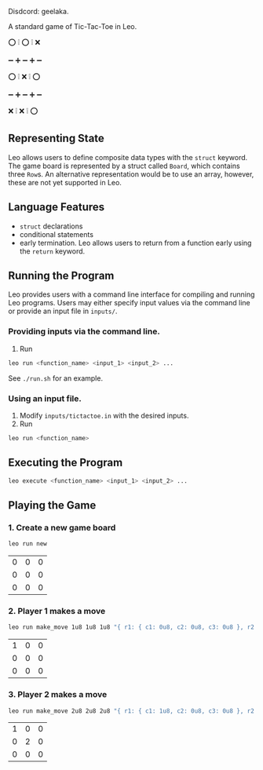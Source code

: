 Disdcord: geelaka.

<!-- # ⭕ Tic-Tac-Toe -->

[//]: # (<img alt="workshop/tictactoe" width="1412" src="../.resources/tictactoe.png">)

A standard game of Tic-Tac-Toe in Leo.

⭕ ❕ ⭕ ❕ ❌

➖ ➕ ➖ ➕ ➖

⭕ ❕ ⁣❌ ❕ ⭕

➖ ➕ ➖ ➕ ➖

❌ ❕ ❌ ❕ ⭕

## Representing State
Leo allows users to define composite data types with the `struct` keyword. 
The game board is represented by a struct called `Board`, which contains three `Row`s.
An alternative representation would be to use an array, however, these are not yet supported in Leo.

## Language Features
- `struct` declarations
- conditional statements
- early termination. Leo allows users to return from a function early using the `return` keyword.

## Running the Program

Leo provides users with a command line interface for compiling and running Leo programs.
Users may either specify input values via the command line or provide an input file in `inputs/`.

### Providing inputs via the command line.
1. Run 
```bash
leo run <function_name> <input_1> <input_2> ...
```
See `./run.sh` for an example.


### Using an input file.
1. Modify `inputs/tictactoe.in` with the desired inputs.
2. Run
```bash
leo run <function_name>
```

## Executing the Program
```bash
leo execute <function_name> <input_1> <input_2> ...
```

## Playing the Game

### 1. Create a new game board
```bash
leo run new
```
|   |   |   |
|---|---|---|
| 0 | 0 | 0 |
| 0 | 0 | 0 |
| 0 | 0 | 0 |

### 2. Player 1 makes a move
```bash
leo run make_move 1u8 1u8 1u8 "{ r1: { c1: 0u8, c2: 0u8, c3: 0u8 }, r2: { c1: 0u8, c2: 0u8, c3: 0u8 }, r3: { c1: 0u8, c2: 0u8, c3: 0u8 } }"
```
|   |   |   |
|---|---|---|
| 1 | 0 | 0 |
| 0 | 0 | 0 |
| 0 | 0 | 0 |

### 3. Player 2 makes a move
```bash
leo run make_move 2u8 2u8 2u8 "{ r1: { c1: 1u8, c2: 0u8, c3: 0u8 }, r2: { c1: 0u8, c2: 0u8, c3: 0u8 }, r3: { c1: 0u8, c2: 0u8, c3: 0u8 } }"
```
|   |   |   |
|---|---|---|
| 1 | 0 | 0 |
| 0 | 2 | 0 |
| 0 | 0 | 0 |
